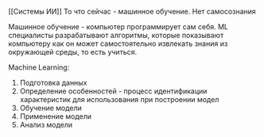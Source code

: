 [[Системы ИИ]]
То что сейчас - машинное обучение. Нет самосознания

Машинное обучение - компьютер программирует сам себя. ML специалисты разрабатывают алгоритмы, которые показывают компьютеру как он может самостоятельно извлекать знания из окружающей среды, то есть учиться.

Machine Learning:
1. Подготовка данных
2. Определение особенностей - процесс идентификации характеристик для использования при построении модел
3. Обучение модели
4. Применение модели
5. Анализ модели

